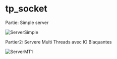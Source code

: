 # tp_socket
Partie: Simple server

![ServerSimple](https://user-images.githubusercontent.com/102171677/159781385-0e17a32b-f391-482b-b514-fa5fce61040e.png)

Partier2: Servere Multi Threads avec IO Blaquantes

![ServerMT1](https://user-images.githubusercontent.com/102171677/159790284-141b984f-a7aa-48c6-9180-5f10abda1042.png)


